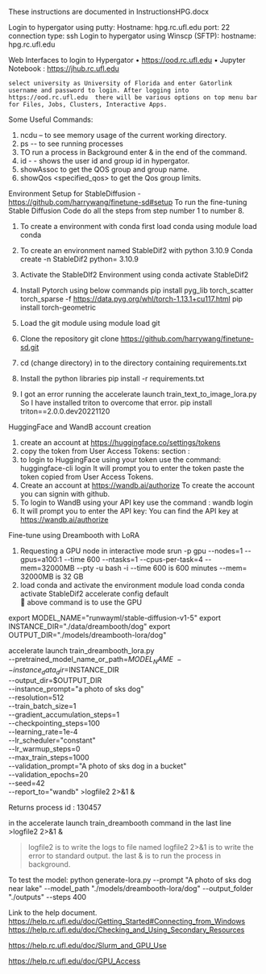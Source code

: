 These instructions are documented in InstructionsHPG.docx


Login to hypergator using putty:
Hostname: hpg.rc.ufl.edu
port: 22
connection type: ssh
Login to hypergator using Winscp (SFTP):
hostname: hpg.rc.ufl.edu

Web Interfaces to login to Hypergator
•	https://ood.rc.ufl.edu
•	Jupyter Notebook : https://jhub.rc.ufl.edu 

	select university as University of Florida and enter Gatorlink username and password to login. After logging into https://ood.rc.ufl.edu  there will be various options on top menu bar for Files, Jobs, Clusters, Interactive Apps.

Some Useful Commands:

1.	ncdu – to see memory usage of the current working directory.
2.	ps     --  to see running processes
3.	TO run a process in Background enter & in the end of the command.
4.	id   - - shows the user id and group id in hypergator.
5.	showAssoc <username>
to get the QOS group and group name.
6.	showQos <specified_qos>
	to get the Qos group limits.


Environment Setup for StableDiffusion - https://github.com/harrywang/finetune-sd#setup
To run the fine-tuning Stable Diffusion Code do all the steps from step number 1 to number 8.
1.	To create a environment with conda first load conda using
module load conda
2.	To create an environment named StableDif2 with python 3.10.9 
Conda create -n StableDif2 python= 3.10.9
3.	Activate the StableDIf2 Environment using
conda activate StableDif2
4.	Install Pytorch using below commands
pip install pyg_lib torch_scatter torch_sparse -f https://data.pyg.org/whl/torch-1.13.1+cu117.html
pip install torch-geometric
5.	Load the git module using
  module load git


6.	Clone the repository
git clone https://github.com/harrywang/finetune-sd.git
7.	cd (change directory) in to the directory containing requirements.txt
8.	Install the python libraries
	pip install -r requirements.txt
9.	I got an error running the accelerate launch train_text_to_image_lora.py 
So I have installed triton to overcome that error. 
pip install triton==2.0.0.dev20221120

HuggingFace and WandB account creation
1.	create an account at https://huggingface.co/settings/tokens
2.	copy the token from User Access Tokens: section :
3.	to login to HuggingFace using your token use the command:
huggingface-cli login 
	It will prompt you to enter the token
paste the token copied from User Access Tokens.
4.	Create an account at  https://wandb.ai/authorize
To create the account you can signin with github.
5.	To login to WandB using your API key use the command :
wandb login
6.	It will prompt you to enter the API key:
You can find the API key at  https://wandb.ai/authorize

Fine-tune using Dreambooth with LoRA
1. Requesting a GPU node in interactive mode 
srun -p gpu --nodes=1 --gpus=a100:1 --time 600 --ntasks=1 --cpus-per-task=4 --mem=32000MB --pty -u bash -i
--time 600 is 600 minutes
--mem= 32000MB  is 32 GB 
2.  load conda and activate the environment
module load conda
conda activate StableDif2
accelerate config default	
	above command is to use the GPU






export MODEL_NAME="runwayml/stable-diffusion-v1-5"
export INSTANCE_DIR="./data/dreambooth/dog"
export OUTPUT_DIR="./models/dreambooth-lora/dog"

accelerate launch train_dreambooth_lora.py \
  --pretrained_model_name_or_path=$MODEL_NAME  \
  --instance_data_dir=$INSTANCE_DIR \
  --output_dir=$OUTPUT_DIR \
  --instance_prompt="a photo of sks dog" \
  --resolution=512 \
  --train_batch_size=1 \
  --gradient_accumulation_steps=1 \
  --checkpointing_steps=100 \
  --learning_rate=1e-4 \
  --lr_scheduler="constant" \
  --lr_warmup_steps=0 \
  --max_train_steps=1000 \
  --validation_prompt="A photo of sks dog in a bucket" \
  --validation_epochs=20 \
  --seed=42 \
  --report_to="wandb" >logfile2 2>&1 &

Returns process id : 130457

in the accelerate launch train_dreambooth command in the last line  >logfile2 2>&1 &

>logfile2 is to write the logs to file named logfile2
2>&1 is to write the error  to standard output.
the last & is to run the process in background.


To test the model:
python generate-lora.py --prompt "A photo of sks dog near lake" --model_path "./models/dreambooth-lora/dog" --output_folder "./outputs" --steps 400







Link to the help document.
https://help.rc.ufl.edu/doc/Getting_Started#Connecting_from_Windows
https://help.rc.ufl.edu/doc/Checking_and_Using_Secondary_Resources

https://help.rc.ufl.edu/doc/Slurm_and_GPU_Use

https://help.rc.ufl.edu/doc/GPU_Access


